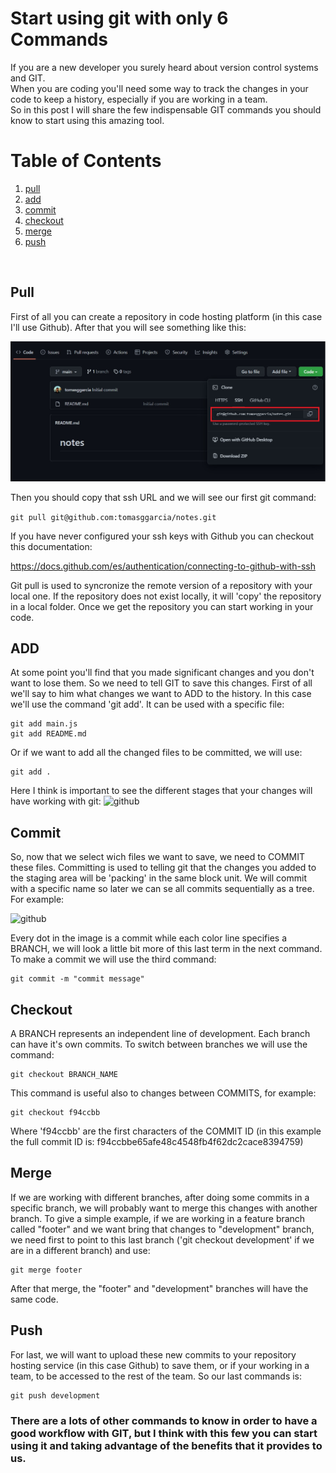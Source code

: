 # Start using git with only 6 Commands


If you are a new developer you surely heard about version control systems and GIT. <br>
When you are coding you'll need some way to track the changes in your code to keep a history, especially if you are working in a team. <br>
So in this post I will share the few indispensable GIT commands you should know to start using this amazing tool.

# Table of Contents
1. [pull](#example)
2. [add](#example)
3. [commit](#example2)
4. [checkout](#third-example)
5. [merge](#fourth-examplehttpwwwfourthexamplecom)
6. [push](#fourth-examplehttpwwwfourthexamplecom)

<br>

## Pull
First of all you can create a repository in code hosting platform (in this case I'll use Github).
After that you will see something like this:

![github](./assets/clone.jpg)

Then you should copy that ssh URL and we will see our first git command:

```git pull git@github.com:tomasggarcia/notes.git```

If you have never configured your ssh keys with Github you can checkout this documentation:

https://docs.github.com/es/authentication/connecting-to-github-with-ssh

Git pull is used to syncronize the remote version of a repository with your local one. If the repository does not exist locally, it will 'copy' the repository in a local folder.
Once we get the repository you can start working in your code. 


## ADD

At some point you'll find that you made significant changes and you don't want to lose them. 
So we need to tell GIT to save this changes. First of all we'll say to him what changes we want to ADD to the history.
In this case we'll use the command 'git add'. It can be used with a specific file:

```
git add main.js
git add README.md
```

Or if we want to add all the changed files to be committed, we will use:

```
git add .
```

Here I think is important to see the different stages that your changes will have working with git:
![github](./assets/git.jpg)

## Commit 

So, now that we select wich files we want to save, we need to COMMIT these files.
Committing is used to telling git that the changes you added to the staging area will be 'packing' in the same block unit. We will commit with a specific name so later we can se all commits sequentially as a tree.
For example:

![github](./assets/tree.png)

Every dot in the image is a commit while each color line specifies a BRANCH, we will look a little bit more of this last term in the next command.
To make a commit we will use the third command:

```
git commit -m "commit message"
```

## Checkout

A BRANCH represents an independent line of development. Each branch can have it's own commits.
To switch between branches we will use the command:
```
git checkout BRANCH_NAME
```

This command is useful also to changes between COMMITS, for example:
```
git checkout f94ccbb
```
Where 'f94ccbb' are the first characters of the COMMIT ID (in this example the full commit ID is: f94ccbbe65afe48c4548fb4f62dc2cace8394759)

## Merge

If we are working with different branches, after doing some commits in a specific branch, we will probably want to merge this changes with another branch. To give a simple example, if we are working in a feature branch called "footer" and we want bring that changes to "development" branch, we need first to point to this last branch ('git checkout development' if we are in a different branch) and use:
```
git merge footer
```
After that merge, the "footer" and "development" branches will have the same code.


## Push
For last, we will want to upload these new commits to your repository hosting service (in this case Github) to save them, or if your working in a team, to be accessed to the rest of the team.
So our last commands is:
```
git push development
```

### There are a lots of other commands to know in order to have a good workflow with GIT, but I think with this few you can start using it and taking advantage of the benefits that it provides to us.